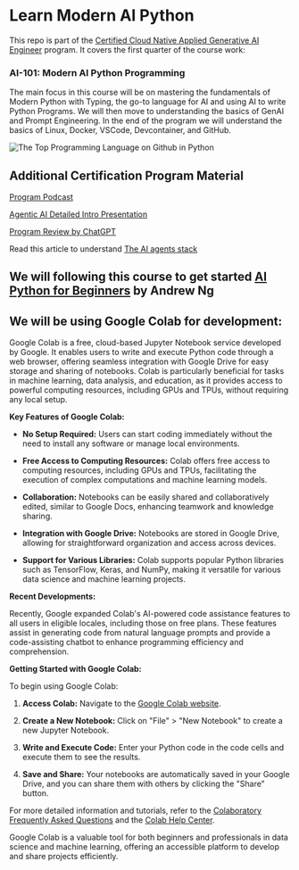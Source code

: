 # Learn Modern AI Python

This repo is part of the [Certified Cloud Native Applied Generative AI Engineer](https://docs.google.com/document/d/15usu1hkrrRLRjcq_3nCTT-0ljEcgiC44iSdvdqrCprk/edit?usp=sharing) program. It covers the first quarter of the course work:

### AI-101: Modern AI Python Programming

The main focus in this course will be on mastering the fundamentals of Modern Python with Typing, the go-to language for AI and using AI to write Python Programs. We will then move to understanding the basics of GenAI and Prompt Engineering. In the end of the program we will understand the basics of Linux, Docker, VSCode, Devcontainer, and GitHub. 

![The Top Programming Language on Github in Python]([https://assets.digitalocean.com/articles/alligator/boo.svg](https://github.blog/wp-content/uploads/2024/10/GitHub-Octoverse-2024-top-programming-languages.png) "Python is Number 1")

## Additional Certification Program Material

[Program Podcast](https://youtu.be/ViRWA4wLI8k)

[Agentic AI Detailed Intro Presentation](https://bit.ly/4hTqT4G)

[Program Review by ChatGPT](https://chatgpt.com/share/6732a6f1-a3c4-8001-99cb-1b272c3b3881)

Read this article to understand [The AI agents stack](https://www.letta.com/blog/ai-agents-stack)

## We will following this course to get started [AI Python for Beginners](https://www.deeplearning.ai/short-courses/ai-python-for-beginners/) by Andrew Ng

## We will be using Google Colab for development:

Google Colab is a free, cloud-based Jupyter Notebook service developed by Google. It enables users to write and execute Python code through a web browser, offering seamless integration with Google Drive for easy storage and sharing of notebooks. Colab is particularly beneficial for tasks in machine learning, data analysis, and education, as it provides access to powerful computing resources, including GPUs and TPUs, without requiring any local setup. 

**Key Features of Google Colab:**

- **No Setup Required:** Users can start coding immediately without the need to install any software or manage local environments. 

- **Free Access to Computing Resources:** Colab offers free access to computing resources, including GPUs and TPUs, facilitating the execution of complex computations and machine learning models. 

- **Collaboration:** Notebooks can be easily shared and collaboratively edited, similar to Google Docs, enhancing teamwork and knowledge sharing. 

- **Integration with Google Drive:** Notebooks are stored in Google Drive, allowing for straightforward organization and access across devices. 

- **Support for Various Libraries:** Colab supports popular Python libraries such as TensorFlow, Keras, and NumPy, making it versatile for various data science and machine learning projects. 

**Recent Developments:**

Recently, Google expanded Colab's AI-powered code assistance features to all users in eligible locales, including those on free plans. These features assist in generating code from natural language prompts and provide a code-assisting chatbot to enhance programming efficiency and comprehension. 

**Getting Started with Google Colab:**

To begin using Google Colab:

1. **Access Colab:** Navigate to the [Google Colab website](https://colab.research.google.com/).

2. **Create a New Notebook:** Click on "File" > "New Notebook" to create a new Jupyter Notebook.

3. **Write and Execute Code:** Enter your Python code in the code cells and execute them to see the results.

4. **Save and Share:** Your notebooks are automatically saved in your Google Drive, and you can share them with others by clicking the "Share" button.

For more detailed information and tutorials, refer to the [Colaboratory Frequently Asked Questions](https://research.google.com/colaboratory/faq.html) and the [Colab Help Center](https://support.google.com/colab/).

Google Colab is a valuable tool for both beginners and professionals in data science and machine learning, offering an accessible platform to develop and share projects efficiently. 
